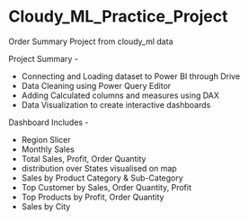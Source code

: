 # Cloudy_ML_Practice_Project
Order Summary Project from cloudy_ml data

Project Summary - 
- Connecting and Loading dataset to  Power BI through Drive
- Data Cleaning using Power Query Editor
- Adding Calculated columns and measures using DAX 
- Data Visualization to create interactive dashboards

Dashboard Includes - 

- Region Slicer
- Monthly Sales
- Total Sales, Profit, Order Quantity
- distribution over States visualised on map
- Sales by Product Category & Sub-Category
- Top Customer by Sales, Order Quantity, Profit
- Top Products by Profit, Order Quantity
- Sales by City

